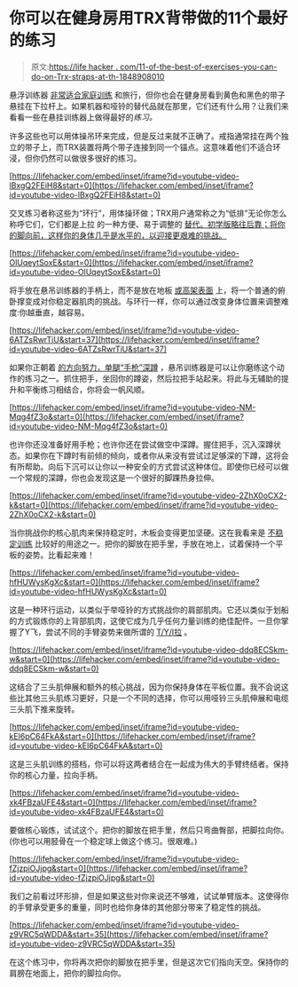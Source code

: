 # 你可以在健身房用TRX背带做的11个最好的练习

> 原文:[https://life hacker . com/11-of-the-best-of-exercises-you-can-do-on-Trx-straps-at-th-1848908010](https://lifehacker.com/11-of-the-best-exercises-you-can-do-on-trx-straps-at-th-1848908010)

悬浮训练器 [非常适合家庭训练](https://lifehacker.com/how-to-get-stronger-with-suspension-training-without-g-1847822168) 和旅行，但你也会在健身房看到黄色和黑色的带子悬挂在下拉杆上。如果机器和哑铃的替代品就在那里，它们还有什么用？让我们来看看一些在悬挂训练器上做得最好的*练习。*

许多这些也可以用体操吊环来完成，但是反过来就不正确了。戒指通常挂在两个独立的带子上，而TRX装置将两个带子连接到同一个锚点。这意味着他们不适合环浸，但你仍然可以做很多很好的练习。

 [https://lifehacker.com/embed/inset/iframe?id=youtube-video-lBxgQ2FEiH8&start=0](https://lifehacker.com/embed/inset/iframe?id=youtube-video-lBxgQ2FEiH8&start=0) 

交叉练习者称这些为“环行”，用体操环做；TRX用户通常称之为“低排”无论你怎么称呼它们，它们都是上拉 的一种方便、易于调整的 [替代。初学版略往后靠；将你的脚向前，这样你的身体几乎是水平的，以迎接更艰难的挑战。](https://lifehacker.com/discover-your-perfect-pullup-variation-1848119449)

 [https://lifehacker.com/embed/inset/iframe?id=youtube-video-OlUqeytSoxE&start=0](https://lifehacker.com/embed/inset/iframe?id=youtube-video-OlUqeytSoxE&start=0) 

将手放在悬吊训练器的手柄上，而不是放在地板 [或高架表面](https://lifehacker.com/how-to-work-up-to-full-push-ups-without-starting-from-y-1718034181) 上，将一个普通的俯卧撑变成对你稳定器肌肉的挑战。与环行一样，你可以通过改变身体位置来调整难度:你越垂直，越容易。

 [https://lifehacker.com/embed/inset/iframe?id=youtube-video-6ATZsRwrTiU&start=37](https://lifehacker.com/embed/inset/iframe?id=youtube-video-6ATZsRwrTiU&start=37) 

如果你正朝着 [的方向努力，单腿“手枪”深蹲](https://lifehacker.com/17-of-the-most-underrated-squats-you-should-try-1848651673) ，悬吊训练器是可以让你磨练这个动作的练习之一。抓住把手，坐回你的蹲姿，然后拉把手站起来。将此与无辅助的提升和平衡练习相结合，你将会一帆风顺。

 [https://lifehacker.com/embed/inset/iframe?id=youtube-video-NM-Mqg4fZ3o&start=0](https://lifehacker.com/embed/inset/iframe?id=youtube-video-NM-Mqg4fZ3o&start=0) 

也许你还没准备好用手枪；也许你还在尝试做空中深蹲。握住把手，沉入深蹲状态。如果你在下蹲时有前倾的倾向，或者你从来没有尝试过足够深的下蹲，这将会有所帮助。向后下沉可以让你以一种安全的方式尝试这种体位。即使你已经可以做一个常规的深蹲，你也会发现这是一个很好的脚踝热身拉伸。

 [https://lifehacker.com/embed/inset/iframe?id=youtube-video-2ZhX0oCX2-k&start=0](https://lifehacker.com/embed/inset/iframe?id=youtube-video-2ZhX0oCX2-k&start=0) 

当你挑战你的核心肌肉来保持稳定时，木板会变得更加坚硬。这在我看来是 [不稳定训练](https://lifehacker.com/whats-a-balance-trainer-even-for-and-when-should-you-u-1847761841) 比较好的用途之一。把你的脚放在把手里，手放在地上，试着保持一个平板的姿势。比看起来难！

 [https://lifehacker.com/embed/inset/iframe?id=youtube-video-hfHUWysKgXc&start=0](https://lifehacker.com/embed/inset/iframe?id=youtube-video-hfHUWysKgXc&start=0) 

这是一种环行运动，以类似于举哑铃的方式挑战你的肩部肌肉。它还以类似于划船的方式锻炼你的上背部肌肉，这使它成为几乎任何力量训练的绝佳配件。一旦你掌握了Y飞，尝试不同的手臂姿势来做所谓的 [T/Y/I拉](https://youtu.be/OhJSh3rgotc?t=39) 。

 [https://lifehacker.com/embed/inset/iframe?id=youtube-video-ddq8ECSkm-w&start=0](https://lifehacker.com/embed/inset/iframe?id=youtube-video-ddq8ECSkm-w&start=0) 

这结合了三头肌伸展和额外的核心挑战，因为你保持身体在平板位置。我不会说这些比其他三头肌练习更好，只是一个不同的选择，你可以用哑铃三头肌伸展和电缆三头肌下推来旋转。

 [https://lifehacker.com/embed/inset/iframe?id=youtube-video-kEI6pC64FkA&start=0](https://lifehacker.com/embed/inset/iframe?id=youtube-video-kEI6pC64FkA&start=0) 

这是三头肌训练的搭档，你可以将这两者结合在一起成为伟大的手臂终结者。保持你的核心力量，拉向手柄。

 [https://lifehacker.com/embed/inset/iframe?id=youtube-video-xk4FBzaUFE4&start=0](https://lifehacker.com/embed/inset/iframe?id=youtube-video-xk4FBzaUFE4&start=0) 

要做核心锻炼，试试这个。把你的脚放在把手里，然后只弯曲臀部，把脚拉向你。(你也可以用胫骨在一个稳定球上做这个练习。很艰难。)

 [https://lifehacker.com/embed/inset/iframe?id=youtube-video-fZjzpiOJjpg&start=0](https://lifehacker.com/embed/inset/iframe?id=youtube-video-fZjzpiOJjpg&start=0) 

我们之前看过环形排，但是如果这些对你来说还不够难，试试单臂版本。这使得你的手臂承受更多的重量，同时也给你身体的其他部分带来了稳定性的挑战。

 [https://lifehacker.com/embed/inset/iframe?id=youtube-video-z9VRC5qWDDA&start=35](https://lifehacker.com/embed/inset/iframe?id=youtube-video-z9VRC5qWDDA&start=35) 

在这个练习中，你将再次把你的脚放在把手里，但是这次它们指向天空。保持你的肩膀在地面上，把你的脚拉向你。